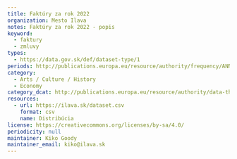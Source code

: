 ```yaml
---
title: Faktúry za rok 2022
organization: Mesto Ilava
notes: Faktúry za rok 2022 - popis
keyword:
  - faktury
  - zmluvy
types:
  - https://data.gov.sk/def/dataset-type/1
periods: http://publications.europa.eu/resource/authority/frequency/ANNUAL
category:
  - Arts / Culture / History
  - Economy
category_dcat: http://publications.europa.eu/resource/authority/data-theme/ECON
resources:
  - url: https://ilava.sk/dataset.csv
    format: csv
    name: Distribúcia
license: https://creativecommons.org/licenses/by-sa/4.0/
periodicity: null
maintainer: Kiko Goody
maintainer_email: kiko@ilava.sk
---
```

